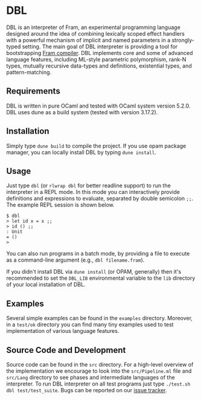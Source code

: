 DBL
===

DBL is an interpreter of Fram, an experimental programming language designed
around the idea of combining lexically scoped effect handlers with a powerful
mechanism of implicit and named parameters in a strongly-typed setting. The
main goal of DBL interpreter is providing a tool for bootstrapping
[Fram compiler](https://github.com/fram-lang/fram). DBL implements core and
some of advanced language features, including ML-style parametric polymorphism,
rank-N types, mutually recursive data-types and definitions, existential types,
and pattern-matching.

Requirements
------------

DBL is written in pure OCaml and tested with OCaml system version 5.2.0. DBL
uses dune as a build system (tested with version 3.17.2).

Installation
------------

Simply type `dune build` to compile the project. If you use opam package
manager, you can locally install DBL by typing `dune install`.

Usage
-----

Just type `dbl` (or `rlwrap dbl` for better readline support) to run the
interpreter in a REPL mode. In this mode you can interactively provide
definitions and expressions to evaluate, separated by double semicolon `;;`.
The example REPL session is shown below.
```
$ dbl
> let id x = x ;;
> id () ;;
: Unit
= ()
> 
```
You can also run programs in a batch mode, by providing a file to execute
as a command-line argument (e.g., `dbl filename.fram`).

If you didn't install DBL via `dune install` (or OPAM, generally) then
it's recommended to set the `DBL_LIB` environmental variable to the `lib`
directory of your local installation of DBL.

Examples
--------

Several simple examples can be found in the `examples` directory. Moreover,
in a `test/ok` directory you can find many tiny examples used to test
implementation of various language features.

Source Code and Development
---------------------------

Source code can be found in the `src` directory. For a high-level overview
of the implementation we encourage to look into the `src/Pipeline.ml` file
and `src/Lang` directory to see phases and intermediate languages of the
interpreter. To run DBL interpreter on all test programs just type
`./test.sh dbl test/test_suite`. Bugs can be reported on our
[issue tracker](https://github.com/fram-lang/dbl/issues).
